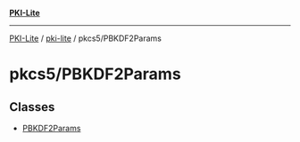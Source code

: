 [**PKI-Lite**](../../../README.md)

---

[PKI-Lite](../../../README.md) / [pki-lite](../../README.md) / pkcs5/PBKDF2Params

# pkcs5/PBKDF2Params

## Classes

- [PBKDF2Params](classes/PBKDF2Params.md)
